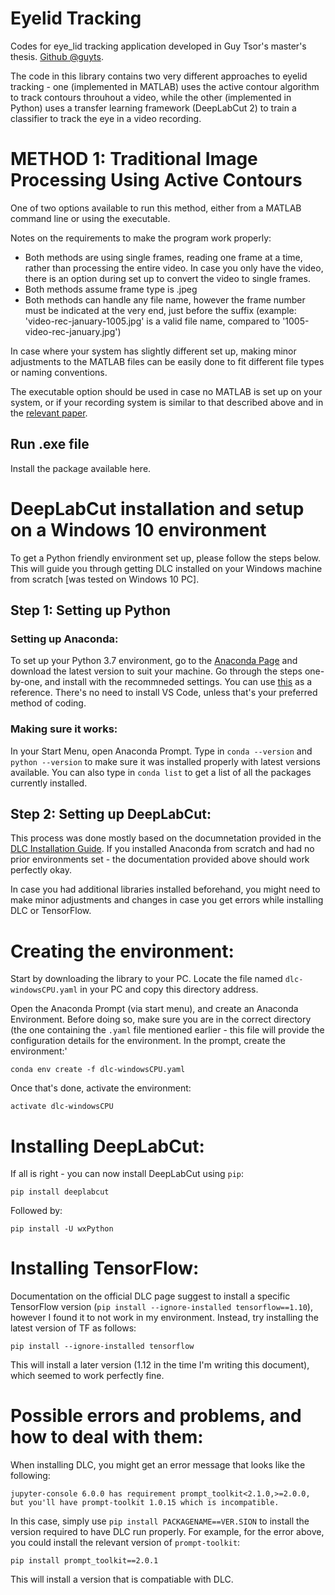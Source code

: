 # Eyelid Tracking
Codes for eye_lid tracking application developed in Guy Tsor's master's thesis.
[Github @guyts](https://github.com/guyts).

The code in this library contains two very different approaches to eyelid tracking - one (implemented in MATLAB) uses the active contour algorithm to track contours throuhout a video, while the other (implemented in Python) uses a transfer learning framework (DeepLabCut 2) to train a classifier to track the eye in a video recording.

# METHOD 1: Traditional Image Processing Using Active Contours

One of two options available to run this method, either from a MATLAB command line or using the executable. 

Notes on the requirements to make the program work properly:

* Both methods are using single frames, reading one frame at a time, rather than processing the entire video. In case you only have the video, there is an option during set up to convert the video to single frames.
* Both methods assume frame type is .jpeg
* Both methods can handle any file name, however the frame number must be indicated at the very end, just before the suffix (example: 'video-rec-january-1005.jpg' is a valid file name, compared to '1005-video-rec-january.jpg')

In case where your system has slightly different set up, making minor adjustments to the MATLAB files can be easily done to fit different file types or naming conventions.

The executable option should be used in case no MATLAB is set up on your system, or if your recording system is similar to that described above and in the [relevant paper](https://www.researchgate.net/publication/328984007_Eyelid_and_Blink_Tracking_in_an_Animal_Model_of_Facial_Palsy).


## Run .exe file

Install the package available here.


# DeepLabCut installation and setup on a Windows 10 environment

To get a Python friendly environment set up, please follow the steps below. This will guide you through getting DLC installed on your Windows machine from scratch [was tested on Windows 10 PC].

## Step 1: Setting up Python

### Setting up Anaconda:

To set up your Python 3.7 environment, go to the [Anaconda Page](https://www.anaconda.com/download/) and download the latest version to suit your machine.
Go through the steps one-by-one, and install with the recommneded settings. You can use [this](https://www.datacamp.com/community/tutorials/installing-anaconda-windows) as a reference. There's no need to install VS Code, unless that's your preferred method of coding.

### Making sure it works:

In your Start Menu, open Anaconda Prompt. Type in `conda --version` and `python --version` to make sure it was installed properly with latest versions available. 
You can also type in `conda list` to get a list of all the packages currently installed. 

## Step 2: Setting up DeepLabCut:

This process was done mostly based on the documnetation provided in the [DLC Installation Guide](https://github.com/AlexEMG/DeepLabCut/blob/master/docs/installation.md). If you installed Anaconda from scratch and had no prior environments set - the documentation provided above should work perfectly okay.

In case you had additional libraries installed beforehand, you might need to make minor adjustments and changes in case you get errors while installing DLC or TensorFlow.

# Creating the environment:

Start by downloading the library to your PC. Locate the file named `dlc-windowsCPU.yaml` in your PC and copy this directory address.

Open the Anaconda Prompt (via start menu), and create an Anaconda Environment. Before doing so, make sure you are in the correct directory (the one containing the `.yaml` file mentioned earlier - this file will provide the configuration details for the environment.
In the prompt, create the environment:'

`conda env create -f dlc-windowsCPU.yaml`

Once that's done, activate the environment:

`activate dlc-windowsCPU`

# Installing DeepLabCut:

If all is right - you can now install DeepLabCut using `pip`:

`pip install deeplabcut`

Followed by:

`pip install -U wxPython`

# Installing TensorFlow:

Documentation on the official DLC page suggest to install a specific TensorFlow version (`pip install --ignore-installed tensorflow==1.10`), however I found it to not work in my environment. Instead, try installing the latest version of TF as follows:

`pip install --ignore-installed tensorflow`

This will install a later version (1.12 in the time I'm writing this document), which seemed to work perfectly fine.

# Possible errors and problems, and how to deal with them:

When installing DLC, you might get an error message that looks like the following:

`jupyter-console 6.0.0 has requirement prompt_toolkit<2.1.0,>=2.0.0, but you'll have prompt-toolkit 1.0.15 which is incompatible.`

In this case, simply use `pip install PACKAGENAME==VER.SION` to install the version required to have DLC run properly. For example, for the error above, you could install the relevant version of `prompt-toolkit`:

`pip install prompt_toolkit==2.0.1`

This will install a version that is compatiable with DLC.

